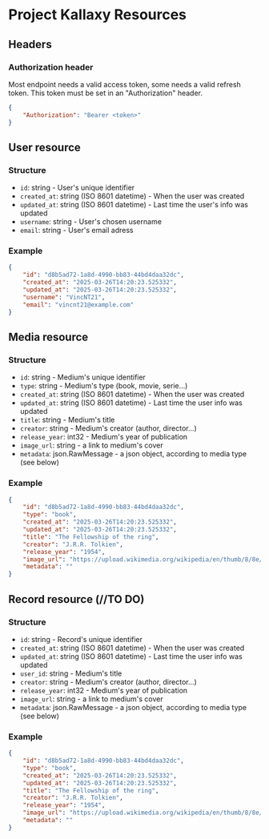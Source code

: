 # Project Kallaxy Resources <!-- omit from toc -->

## Headers

### Authorization header
Most endpoint needs a valid access token, some needs a valid refresh token.
This token must be set in an "Authorization" header.

```json
{
    "Authorization": "Bearer <token>"
}
```

## User resource

### Structure
- `id`: string - User's unique identifier
- `created_at`: string (ISO 8601 datetime) - When the user was created
- `updated_at`: string (ISO 8601 datetime) - Last time the user's info was updated
- `username`: string - User's chosen username
- `email`: string - User's email adress
  
### Example
```json
{
    "id": "d8b5ad72-1a8d-4990-bb83-44bd4daa32dc",
    "created_at": "2025-03-26T14:20:23.525332",
    "updated_at": "2025-03-26T14:20:23.525332",
    "username": "VincNT21",
    "email": "vincnt21@example.com"
}
```

## Media resource

### Structure
- `id`: string - Medium's unique identifier
- `type`: string - Medium's type (book, movie, serie...)
- `created_at`: string (ISO 8601 datetime) - When the user was created
- `updated_at`: string (ISO 8601 datetime) - Last time the user info was updated
- `title`: string - Medium's title
- `creator`: string - Medium's creator (author, director...)
- `release_year`: int32 - Medium's year of publication
- `image_url`: string - a link to medium's cover
- `metadata`: json.RawMessage - a json object, according to media type (see below)

### Example
```json
{
    "id": "d8b5ad72-1a8d-4990-bb83-44bd4daa32dc",
    "type": "book",
    "created_at": "2025-03-26T14:20:23.525332",
    "updated_at": "2025-03-26T14:20:23.525332",
    "title": "The Fellowship of the ring",
    "creator": "J.R.R. Tolkien",
    "release_year": "1954",
    "image_url": "https://upload.wikimedia.org/wikipedia/en/thumb/8/8e/The_Fellowship_of_the_Ring_cover.gif/220px-The_Fellowship_of_the_Ring_cover.gif",
    "metadata": ""
}
```

## Record resource (//TO DO)

### Structure
- `id`: string - Record's unique identifier
- `created_at`: string (ISO 8601 datetime) - When the user was created
- `updated_at`: string (ISO 8601 datetime) - Last time the user info was updated
- `user_id`: string - Medium's title
- `creator`: string - Medium's creator (author, director...)
- `release_year`: int32 - Medium's year of publication
- `image_url`: string - a link to medium's cover
- `metadata`: json.RawMessage - a json object, according to media type (see below)

### Example
```json
{
    "id": "d8b5ad72-1a8d-4990-bb83-44bd4daa32dc",
    "type": "book",
    "created_at": "2025-03-26T14:20:23.525332",
    "updated_at": "2025-03-26T14:20:23.525332",
    "title": "The Fellowship of the ring",
    "creator": "J.R.R. Tolkien",
    "release_year": "1954",
    "image_url": "https://upload.wikimedia.org/wikipedia/en/thumb/8/8e/The_Fellowship_of_the_Ring_cover.gif/220px-The_Fellowship_of_the_Ring_cover.gif",
    "metadata": ""
}
```
